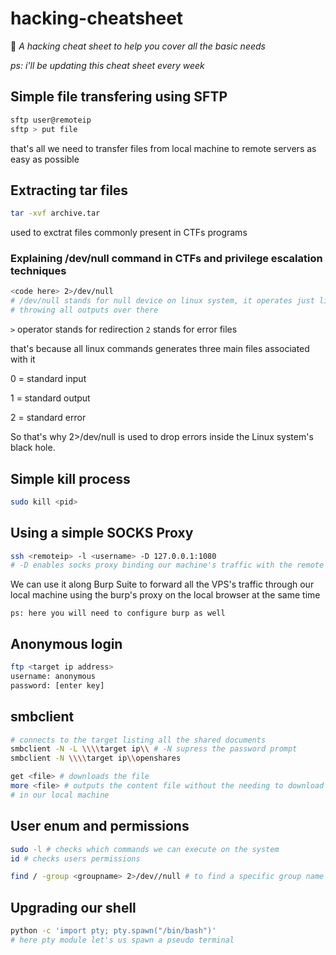 # hacking-cheatsheet
📑 _A hacking cheat sheet to help you cover all the basic needs_

_ps: i'll be updating this cheat sheet every week_


## Simple file transfering using SFTP
```bash 
sftp user@remoteip
sftp > put file
```

that's all we need to transfer files from local machine to remote servers as easy as possible

## Extracting tar files
```bash
tar -xvf archive.tar
```
used to exctrat files commonly present in CTFs programs

### Explaining /dev/null command in CTFs and privilege escalation techniques
```bash
<code here> 2>/dev/null
# /dev/null stands for null device on linux system, it operates just like a black hole, 
# throwing all outputs over there
```
`>` operator stands for redirection
`2` stands for error files

that's because all linux commands generates three main files associated with it

0 = standard input

1 = standard output

2 = standard error

So that's why 2>/dev/null is used to drop errors inside the Linux system's black hole.

## Simple kill process 
```bash
sudo kill <pid> 
```

## Using a simple SOCKS Proxy
```bash
ssh <remoteip> -l <username> -D 127.0.0.1:1080
# -D enables socks proxy binding our machine's traffic with the remote one
```
We can use it along Burp Suite to forward all the VPS's traffic through our local machine
using the burp's proxy on the local browser at the same time

`ps: here you will need to configure burp as well`

## Anonymous login
```bash
ftp <target ip address>
username: anonymous
password: [enter key]
```

## smbclient
```bash
# connects to the target listing all the shared documents
smbclient -N -L \\\\target ip\\ # -N supress the password prompt
smbclient -N \\\\target ip\\openshares

get <file> # downloads the file
more <file> # outputs the content file without the needing to download 
# in our local machine
```

## User enum and permissions
```bash
sudo -l # checks which commands we can execute on the system
id # checks users permissions

find / -group <groupname> 2>/dev//null # to find a specific group name
```

## Upgrading our shell
```bash 
python -c 'import pty; pty.spawn("/bin/bash")'
# here pty module let's us spawn a pseudo terminal
```
